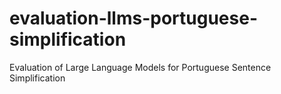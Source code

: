# evaluation-llms-portuguese-simplification
Evaluation of Large Language Models for Portuguese Sentence Simplification
